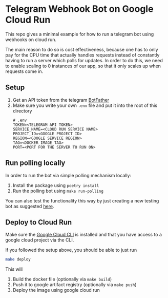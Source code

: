 # Telegram Webhook Bot on Google Cloud Run

This repo gives a minimal example for how to run a telegram bot using webhooks on cloud run.

The main reason to do so is cost effectiveness, because one has to only pay for the CPU time that actually handles requests instead of constantly having to run a server which polls for updates. In order to do this, we need to enable scaling to 0 instances of our app, so that it only scales up when requests come in.

## Setup

1. Get an API token from the telegram [BotFather](https://t.me/BotFather)
2. Make sure you write your own `.env` file and put it into the root of this directory
    ```
    # .env
    TOKEN=<TELEGRAM API TOKEN>
    SERVICE_NAME=<CLOUD RUN SERVICE NAME>
    PROJECT_ID=<GOOGLE PROJECT ID>
    REGION=<GOOGLE SERVICE REGION>
    TAG=<DOCKER IMAGE TAG>
    PORT=<PORT FOR THE SERVER TO RUN ON>
    ```

## Run polling locally
In order to run the bot via simple polling mechanism locally:

1. Install the package using `poetry install`
2. Run the polling bot using `make run-polling`

You can also test the functionality this way by just creating a new testing bot as suggested [here](https://core.telegram.org/bots/features#testing-your-bot).

## Deploy to Cloud Run
Make sure the [Google Cloud CLI](https://cloud.google.com/sdk/docs/install) is installed and that you have access to a google cloud project via the CLI.

If you followed the setup above, you should be able to just run
```bash
make deploy
```

This will
1. Build the docker file (optionally via `make build`)
2. Push it to google artifact registry (optionally via `make push`)
3. Deploy the image using google cloud run
